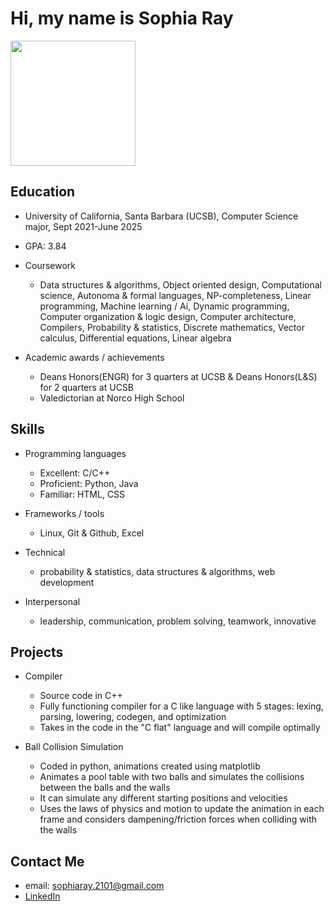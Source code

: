 # Hi, my name is Sophia Ray
<img src="https://github.com/sophiaray2101/sophiaray2101/assets/108088739/e7f3f01a-a3e8-4524-8ed0-d902939b25b1" width = "200">

## Education
* University of California, Santa Barbara (UCSB), Computer Science major, Sept 2021-June 2025
* GPA: 3.84
* Coursework

    * Data structures & algorithms, Object oriented design, Computational science, Autonoma & formal languages, NP-completeness, Linear programming, Machine learning / Ai, Dynamic programming, Computer organization & logic design, Computer architecture, Compilers, Probability & statistics, Discrete mathematics, Vector calculus, Differential equations, Linear algebra
* Academic awards / achievements

     * Deans Honors(ENGR) for 3 quarters at UCSB & Deans Honors(L&S) for 2 quarters at UCSB
     * Valedictorian at Norco High School

## Skills
* Programming languages

  * Excellent: C/C++
  * Proficient: Python, Java
  * Familiar: HTML, CSS
  
* Frameworks / tools
  
  * Linux, Git & Github, Excel

* Technical
    
  * probability & statistics, data structures & algorithms, web development
 
* Interpersonal

  * leadership, communication, problem solving, teamwork, innovative
 
## Projects

* Compiler

  * Source code in C++
  * Fully functioning compiler for a C like language with 5 stages: lexing, parsing, lowering, codegen, and optimization
  * Takes in the code in the "C flat" language and will compile optimally
 
* Ball Collision Simulation

  * Coded in python, animations created using matplotlib
  * Animates a pool table with two balls and simulates the collisions between the balls and the walls
  * It can simulate any different starting positions and velocities
  * Uses the laws of physics and motion to update the animation in each frame and considers dampening/friction forces when colliding with the walls


## Contact Me
* email: [sophiaray.2101@gmail.com](mailto:sophiaray.2101@gmail.com?subject=[Github]%20Source%20Han%20Sans)
* [LinkedIn](https://www.linkedin.com/in/sophia-ray1/)

  
  
  
  
